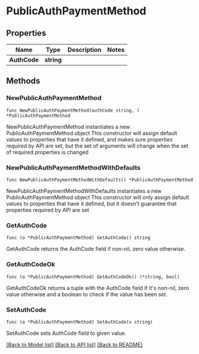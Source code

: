 # PublicAuthPaymentMethod

## Properties

Name | Type | Description | Notes
------------ | ------------- | ------------- | -------------
**AuthCode** | **string** |  | 

## Methods

### NewPublicAuthPaymentMethod

`func NewPublicAuthPaymentMethod(authCode string, ) *PublicAuthPaymentMethod`

NewPublicAuthPaymentMethod instantiates a new PublicAuthPaymentMethod object
This constructor will assign default values to properties that have it defined,
and makes sure properties required by API are set, but the set of arguments
will change when the set of required properties is changed

### NewPublicAuthPaymentMethodWithDefaults

`func NewPublicAuthPaymentMethodWithDefaults() *PublicAuthPaymentMethod`

NewPublicAuthPaymentMethodWithDefaults instantiates a new PublicAuthPaymentMethod object
This constructor will only assign default values to properties that have it defined,
but it doesn't guarantee that properties required by API are set

### GetAuthCode

`func (o *PublicAuthPaymentMethod) GetAuthCode() string`

GetAuthCode returns the AuthCode field if non-nil, zero value otherwise.

### GetAuthCodeOk

`func (o *PublicAuthPaymentMethod) GetAuthCodeOk() (*string, bool)`

GetAuthCodeOk returns a tuple with the AuthCode field if it's non-nil, zero value otherwise
and a boolean to check if the value has been set.

### SetAuthCode

`func (o *PublicAuthPaymentMethod) SetAuthCode(v string)`

SetAuthCode sets AuthCode field to given value.



[[Back to Model list]](../README.md#documentation-for-models) [[Back to API list]](../README.md#documentation-for-api-endpoints) [[Back to README]](../README.md)


